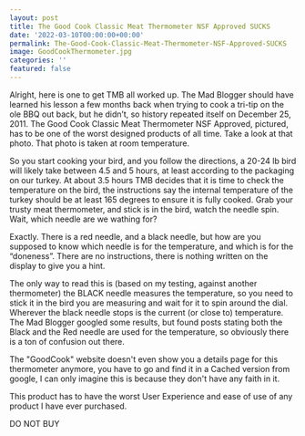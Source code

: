 ```yaml
---
layout: post
title: The Good Cook Classic Meat Thermometer NSF Approved SUCKS
date: '2022-03-10T00:00:00+00:00'
permalink: The-Good-Cook-Classic-Meat-Thermometer-NSF-Approved-SUCKS
image: GoodCookThermometer.jpg
categories: ''
featured: false
---
```

Alright, here is one to get TMB all worked up. The Mad Blogger should have learned his lesson a few months back when trying to cook a tri-tip on the ole BBQ out back, but he didn’t, so history repeated itself on December 25, 2011. The Good Cook Classic Meat Thermometer NSF Approved, pictured, has to be one of the worst designed products of all time. Take a look at that photo. That photo is taken at room temperature.

So you start cooking your bird, and you follow the directions, a 20-24 lb bird will likely take between 4.5 and 5 hours, at least according to the packaging on our turkey. At about 3.5 hours TMB decides that it is time to check the temperature on the bird, the instructions say the internal temperature of the turkey should be at least 165 degrees to ensure it is fully cooked. Grab your trusty meat thermometer, and stick is in the bird, watch the needle spin. Wait, which needle are we wathing for?

Exactly. There is a red needle, and a black needle, but how are you supposed to know which needle is for the temperature, and which is for the “doneness”. There are no instructions, there is nothing written on the display to give you a hint.

The only way to read this is (based on my testing, against another thermometer) the BLACK needle measures the temperature, so you need to stick it in the bird you are measuring and wait for it to spin around the dial. Wherever the black needle stops is the current (or close to) temperature. The Mad Blogger googled some results, but found posts stating both the Black and the Red needle are used for the temperature, so obviously there is a ton of confusion out there.

The "GoodCook" website doesn't even show you a details page for this thermometer anymore, you have to go and find it in a Cached version from google, I can only imagine this is because they don't have any faith in it.

This product has to have the worst User Experience and ease of use of any product I have ever purchased.

DO NOT BUY